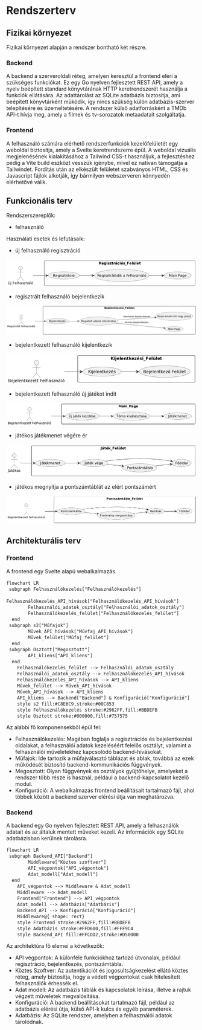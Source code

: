 # Rendszerterv

## Fizikai környezet
Fizikai környezet alapján a rendszer bontható két részre.
### Backend
A backend a szerveroldali réteg, amelyen keresztül a frontend eléri a szükséges funkciókat. Ez egy Go nyelven fejlesztett REST API, amely a nyelv beépített standard könyvtárának HTTP keretrendszerét használja a funkciók ellátására. Az adattárolást az SQLite adatbázis biztosítja, ami beépített könyvtárként működik, így nincs szükség külön adatbázis-szerver telepítésére és üzemeltetésére. A rendszer külső adatforrásként a TMDb API-t hívja meg, amely a filmek és tv-sorozatok metaadatait szolgáltatja.
### Frontend
A felhasználó számára elérhető rendszerfunkciók kezelőfelületét egy weboldal biztosítja, amely a Svelte keretrendszerre épül. A weboldal vizuális megjelenésének kialakításához a Tailwind CSS-t használjuk, a fejlesztéshez pedig a Vite build eszközt vesszük igénybe, mivel ez natívan támogatja a Tailwindet. Fordítás után az elkészült felületet szabványos HTML, CSS és Javascript fájlok alkotják, így bármilyen webszerveren könnyedén elérhetővé válik.

## Funkcionális terv

Rendszerszereplők:

- felhasználó

Használati esetek és lefutásaik:

- új felhasználó regisztráció

![Regisztráció](../assets/hasznalati_esetek_abra/registration.png)

- regisztrált felhasználó bejelentkezik

![Bejelentkezés](../assets/hasznalati_esetek_abra/login.png)

- bejelentkezett felhasználó kijelentkezik

![Kijelentkezés](../assets/hasznalati_esetek_abra/logout.png)

- bejelentkezett felhasználó új játékot indít

![Játékkezdés](../assets/hasznalati_esetek_abra/gamestart.png)

- játékos játékmenet végére ér

![Játékvége](../assets/hasznalati_esetek_abra/gameend.png)

- játékos megnyitja a pontszámtáblát az elért pontszámért

![Pontszámtábla](../assets/hasznalati_esetek_abra/scoreboard.png)


## Architekturális terv
### Frontend
A frontend egy Svelte alapú webalkalmazás.
```mermaid
flowchart LR
 subgraph Felhasználókezelés["Felhasználókezelés"]
        Felhasználókezelés_API_hívások["Felhasználókezelés_API_hívások"]
        Felhasználói_adatok_osztály["Felhasználói_adatok_osztály"]
        Felhasználókezelés_felület["Felhasználókezelés_felület"]
  end
 subgraph s2["Műfajok"]
        Művek_API_hívások["Művfaj_API_hívások"]
        Művek_felület["Műfaj_felület"]
  end
 subgraph Osztott["Megosztott"]
        API_kliens["API_kliens"]
  end
    Felhasználókezelés_felület --> Felhasználói_adatok_osztály
    Felhasználói_adatok_osztály --> Felhasználókezelés_API_hívások
    Felhasználókezelés_API_hívások --> API_kliens
    Művek_felület --> Művek_API_hívások
    Művek_API_hívások --> API_kliens
    API_kliens --> Backend["Backend"] & Konfiguráció["Konfiguráció"]
    style s2 fill:#C8E6C9,stroke:#00C853
    style Felhasználókezelés stroke:#2962FF,fill:#BBDEFB
    style Osztott stroke:#000000,fill:#757575
```
Az alábbi fő komponensekből épül fel:
- Felhasználókezelés: Magában foglalja a regisztrációs és bejelentkezési oldalakat, a felhasználói adatok kezeléséért felelős osztályt, valamint a felhasználói műveletekhez kapcsolódó backend-hívásokat.
- Műfajok: Ide tartozik a műfajválasztó táblázat és ablak, továbbá az ezek működését biztosító backend-kommunikációs függvények.
- Megosztott: Olyan függvények és osztályok gyűjtőhelye, amelyeket a rendszer több része is használ, például a backend-kapcsolatot kezelő modul.
- Konfiguráció: A webalkalmazás frontend beállításait tartalmazó fájl, ahol többek között a backend szerver elérési útja van meghatározva.

### Backend
A backend egy Go nyelven fejlesztett REST API, amely a felhasználók adatait és az általuk mentett műveket kezeli. Az információk egy SQLite adatbázisban kerülnek tárolásra.
```mermaid
flowchart LR
 subgraph Backend_API["Backend"]
        Middleware["Köztes szoftver"]
        API_végpontok["API_végpontok"]
        Adat_modell["Adat_modell"]
  end
    API_végpontok --> Middleware & Adat_modell
    Middleware --> Adat_modell
    Frontend["Frontend"] --> API_végpontok
    Adat_modell --> Adatbázis["Adatbázis"]
    Backend_API --> Konfiguráció["Konfiguráció"]
    Middleware@{ shape: rect}
    style Frontend stroke:#2962FF,fill:#BBDEFB
    style Adatbázis stroke:#FFD600,fill:#FFF9C4
    style Backend_API fill:#FFCDD2,stroke:#D50000
```
Az architektúra fő elemei a következők:
- API végpontok: A különféle funkciókhoz tartozó útvonalak, például regisztráció, bejelentkezés, pontszámtábla.
- Köztes Szoftver: Az autentikációt és jogosultságkezelést ellátó köztes réteg, amely biztosítja, hogy a védett végpontokat csak hitelesített felhasználók érhessék el.
- Adat modell: Az adatbázis táblák és kapcsolatok leírása, illetve a rajtuk végzett műveletek megvalósítása.
- Konfiguráció: A backend beállításokat tartalmazó fájl, például az adatbázis elérési útja, külső API-k kulcs és egyéb paraméterek.
- Adatbázis: Az SQLite rendszer, amelyben a felhasználói adatok tárolódnak.
